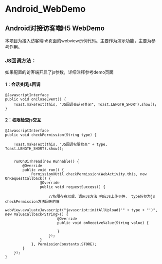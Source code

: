 # Android_WebDemo
## Android对接访客端H5 WebDemo
本项目为接入访客端h5页面的webview示例代码。主要作为演示功能，主要为参考作用。

### JS回调方法：
如果配置的访客端开启了js参数，详细注释参考demo页面
#### 1：会话关闭js回调

```
@JavascriptInterface
public void onCloseEvent() {
    Toast.makeText(this, "JS回调会话已关闭", Toast.LENGTH_SHORT).show();
}
```

#### 2：权限检查js交互
```
@JavascriptInterface
public void checkPermission(String type) {

    Toast.makeText(this, "JS回调权限检查" + type, Toast.LENGTH_SHORT).show();


    runOnUiThread(new Runnable() {
        @Override
        public void run() {
            PermissionXUtil.checkPermission(WebActivity.this, new OnRequestCallback() {
                @Override
                public void requestSuccess() {

                    //权限存在以后，调用Js方法 响应Js上传事件， type传参为js checkPermission方法回传的值
                    webView.evaluateJavascript("javascript:initAllUpload('" + type + "')", new ValueCallback<String>() {
                        @Override
                        public void onReceiveValue(String value) {

                        }
                    });
                }
            }, PermissionConstants.STORE);
        }
    });
}
```

